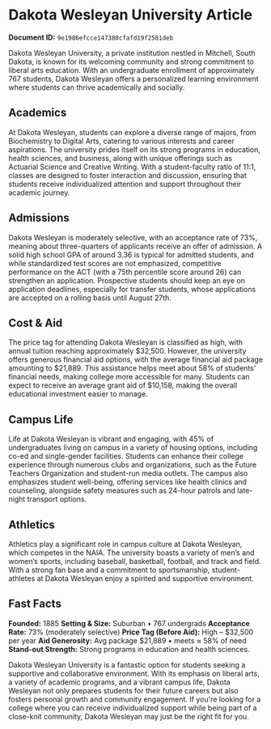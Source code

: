 # Dakota Wesleyan University Article

**Document ID:** `9e1986efcce147380cfafd19f2581deb`

Dakota Wesleyan University, a private institution nestled in Mitchell, South Dakota, is known for its welcoming community and strong commitment to liberal arts education. With an undergraduate enrollment of approximately 767 students, Dakota Wesleyan offers a personalized learning environment where students can thrive academically and socially.

## Academics
At Dakota Wesleyan, students can explore a diverse range of majors, from Biochemistry to Digital Arts, catering to various interests and career aspirations. The university prides itself on its strong programs in education, health sciences, and business, along with unique offerings such as Actuarial Science and Creative Writing. With a student-faculty ratio of 11:1, classes are designed to foster interaction and discussion, ensuring that students receive individualized attention and support throughout their academic journey.

## Admissions
Dakota Wesleyan is moderately selective, with an acceptance rate of 73%, meaning about three-quarters of applicants receive an offer of admission. A solid high school GPA of around 3.36 is typical for admitted students, and while standardized test scores are not emphasized, competitive performance on the ACT (with a 75th percentile score around 26) can strengthen an application. Prospective students should keep an eye on application deadlines, especially for transfer students, whose applications are accepted on a rolling basis until August 27th.

## Cost & Aid
The price tag for attending Dakota Wesleyan is classified as high, with annual tuition reaching approximately $32,500. However, the university offers generous financial aid options, with the average financial aid package amounting to $21,889. This assistance helps meet about 58% of students' financial needs, making college more accessible for many. Students can expect to receive an average grant aid of $10,158, making the overall educational investment easier to manage.

## Campus Life
Life at Dakota Wesleyan is vibrant and engaging, with 45% of undergraduates living on campus in a variety of housing options, including co-ed and single-gender facilities. Students can enhance their college experience through numerous clubs and organizations, such as the Future Teachers Organization and student-run media outlets. The campus also emphasizes student well-being, offering services like health clinics and counseling, alongside safety measures such as 24-hour patrols and late-night transport options.

## Athletics
Athletics play a significant role in campus culture at Dakota Wesleyan, which competes in the NAIA. The university boasts a variety of men’s and women’s sports, including baseball, basketball, football, and track and field. With a strong fan base and a commitment to sportsmanship, student-athletes at Dakota Wesleyan enjoy a spirited and supportive environment.

## Fast Facts
**Founded:** 1885
**Setting & Size:** Suburban • 767 undergrads
**Acceptance Rate:** 73% (moderately selective)
**Price Tag (Before Aid):** High – $32,500 per year
**Aid Generosity:** Avg package $21,889 • meets ≈ 58% of need
**Stand-out Strength:** Strong programs in education and health sciences.

Dakota Wesleyan University is a fantastic option for students seeking a supportive and collaborative environment. With its emphasis on liberal arts, a variety of academic programs, and a vibrant campus life, Dakota Wesleyan not only prepares students for their future careers but also fosters personal growth and community engagement. If you're looking for a college where you can receive individualized support while being part of a close-knit community, Dakota Wesleyan may just be the right fit for you.

